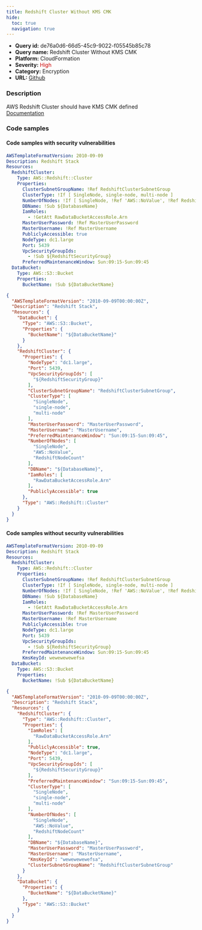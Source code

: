 ```yaml
---
title: Redshift Cluster Without KMS CMK
hide:
  toc: true
  navigation: true
---
```


<style>
  .highlight .hll {
    background-color: #ff171742;
  }
  .md-content {
    max-width: 1100px;
    margin: 0 auto;
  }
</style>

-   **Query id:** de76a0d6-66d5-45c9-9022-f05545b85c78
-   **Query name:** Redshift Cluster Without KMS CMK
-   **Platform:** CloudFormation
-   **Severity:** <span style="color:#C00">High</span>
-   **Category:** Encryption
-   **URL:** [Github](https://github.com/Checkmarx/kics/tree/master/assets/queries/cloudFormation/aws/redshift_cluster_without_kms_cmk)

### Description
AWS Redshift Cluster should have KMS CMK defined<br>
[Documentation](https://docs.aws.amazon.com/AWSCloudFormation/latest/UserGuide/aws-resource-redshift-cluster.html)

### Code samples
#### Code samples with security vulnerabilities
```yaml title="Postitive test num. 1 - yaml file" hl_lines="6"
AWSTemplateFormatVersion: 2010-09-09
Description: Redshift Stack
Resources:
  RedshiftCluster:
    Type: AWS::Redshift::Cluster
    Properties:
      ClusterSubnetGroupName: !Ref RedshiftClusterSubnetGroup
      ClusterType: !If [ SingleNode, single-node, multi-node ]
      NumberOfNodes: !If [ SingleNode, !Ref 'AWS::NoValue', !Ref RedshiftNodeCount ] #'
      DBName: !Sub ${DatabaseName}
      IamRoles:
        - !GetAtt RawDataBucketAccessRole.Arn
      MasterUserPassword: !Ref MasterUserPassword
      MasterUsername: !Ref MasterUsername
      PubliclyAccessible: true
      NodeType: dc1.large
      Port: 5439
      VpcSecurityGroupIds:
        - !Sub ${RedshiftSecurityGroup}
      PreferredMaintenanceWindow: Sun:09:15-Sun:09:45
  DataBucket:
    Type: AWS::S3::Bucket
    Properties:
      BucketName: !Sub ${DataBucketName}
```
```json title="Postitive test num. 2 - json file" hl_lines="12"
{
  "AWSTemplateFormatVersion": "2010-09-09T00:00:00Z",
  "Description": "Redshift Stack",
  "Resources": {
    "DataBucket": {
      "Type": "AWS::S3::Bucket",
      "Properties": {
        "BucketName": "${DataBucketName}"
      }
    },
    "RedshiftCluster": {
      "Properties": {
        "NodeType": "dc1.large",
        "Port": 5439,
        "VpcSecurityGroupIds": [
          "${RedshiftSecurityGroup}"
        ],
        "ClusterSubnetGroupName": "RedshiftClusterSubnetGroup",
        "ClusterType": [
          "SingleNode",
          "single-node",
          "multi-node"
        ],
        "MasterUserPassword": "MasterUserPassword",
        "MasterUsername": "MasterUsername",
        "PreferredMaintenanceWindow": "Sun:09:15-Sun:09:45",
        "NumberOfNodes": [
          "SingleNode",
          "AWS::NoValue",
          "RedshiftNodeCount"
        ],
        "DBName": "${DatabaseName}",
        "IamRoles": [
          "RawDataBucketAccessRole.Arn"
        ],
        "PubliclyAccessible": true
      },
      "Type": "AWS::Redshift::Cluster"
    }
  }
}

```


#### Code samples without security vulnerabilities
```yaml title="Negative test num. 1 - yaml file"
AWSTemplateFormatVersion: 2010-09-09
Description: Redshift Stack
Resources:
  RedshiftCluster:
    Type: AWS::Redshift::Cluster
    Properties:
      ClusterSubnetGroupName: !Ref RedshiftClusterSubnetGroup
      ClusterType: !If [ SingleNode, single-node, multi-node ]
      NumberOfNodes: !If [ SingleNode, !Ref 'AWS::NoValue', !Ref RedshiftNodeCount ] #'
      DBName: !Sub ${DatabaseName}
      IamRoles:
        - !GetAtt RawDataBucketAccessRole.Arn
      MasterUserPassword: !Ref MasterUserPassword
      MasterUsername: !Ref MasterUsername
      PubliclyAccessible: true
      NodeType: dc1.large
      Port: 5439
      VpcSecurityGroupIds:
        - !Sub ${RedshiftSecurityGroup}
      PreferredMaintenanceWindow: Sun:09:15-Sun:09:45
      KmsKeyId: wewewewewefsa
  DataBucket:
    Type: AWS::S3::Bucket
    Properties:
      BucketName: !Sub ${DataBucketName}
```
```json title="Negative test num. 2 - json file"
{
  "AWSTemplateFormatVersion": "2010-09-09T00:00:00Z",
  "Description": "Redshift Stack",
  "Resources": {
    "RedshiftCluster": {
      "Type": "AWS::Redshift::Cluster",
      "Properties": {
        "IamRoles": [
          "RawDataBucketAccessRole.Arn"
        ],
        "PubliclyAccessible": true,
        "NodeType": "dc1.large",
        "Port": 5439,
        "VpcSecurityGroupIds": [
          "${RedshiftSecurityGroup}"
        ],
        "PreferredMaintenanceWindow": "Sun:09:15-Sun:09:45",
        "ClusterType": [
          "SingleNode",
          "single-node",
          "multi-node"
        ],
        "NumberOfNodes": [
          "SingleNode",
          "AWS::NoValue",
          "RedshiftNodeCount"
        ],
        "DBName": "${DatabaseName}",
        "MasterUserPassword": "MasterUserPassword",
        "MasterUsername": "MasterUsername",
        "KmsKeyId": "wewewewewefsa",
        "ClusterSubnetGroupName": "RedshiftClusterSubnetGroup"
      }
    },
    "DataBucket": {
      "Properties": {
        "BucketName": "${DataBucketName}"
      },
      "Type": "AWS::S3::Bucket"
    }
  }
}

```
